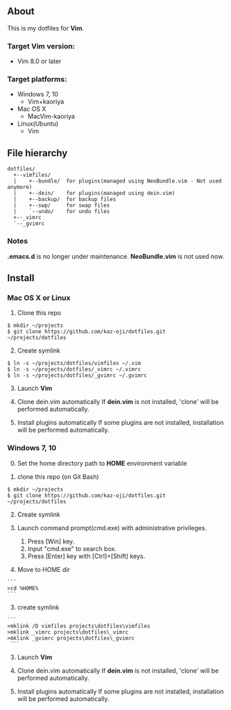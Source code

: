 ## About

This is my dotfiles for **Vim**.

### Target Vim version:
- Vim 8.0 or later

### Target platforms:
- Windows 7, 10
  - Vim+kaoriya
- Mac OS X
  - MacVim-kaoriya
- Linux(Ubuntu)
  - Vim

## File hierarchy

```
dotfiles/
  +--vimfiles/
  |    +--bundle/  for plugins(managed using NeoBundle.vim - Not used anymore)
  |    +--dein/    for plugins(managed using dein.vim)
  |    +--backup/  for backup files
  |    +--swp/     for swap files
  |    `--undo/    for undo files
  +--_vimrc
  `--_gvimrc
```

### Notes

**.emacs.d** is no longer under maintenance.
**NeoBundle.vim** is not used now.


## Install

### Mac OS X or Linux

1. Clone this repo
  ```
  $ mkdir ~/projects
  $ git clone https://github.com/kaz-oji/dotfiles.git ~/projects/dotfiles
  ```

2. Create symlink
  ```
  $ ln -s ~/projects/dotfiles/vimfiles ~/.vim
  $ ln -s ~/projects/dotfiles/_vimrc ~/.vimrc
  $ ln -s ~/projects/dotfiles/_gvimrc ~/.gvimrc
  ```

3. Launch **Vim**

4. Clone dein.vim automatically
  If **dein.vim** is not installed, 'clone' will be performed automatically.

5. Install plugins automatically
  If some plugins are not installed, installation will be performed automatically.

### Windows 7, 10

0. Set the home directory path to **HOME** environment variable

1. clone this repo (on Git Bash)

  ```
  $ mkdir ~/projects
  $ git clone https://github.com/kaz-oji/dotfiles.git ~/projects/dotfiles
  ```

2. Create symlink
  1. Launch command prompt(cmd.exe) with administrative privileges.
     1. Press [Win] key.
     2. Input "cmd.exe" to search box.
     3. Press [Enter] key with [Ctrl]+[Shift] keys.

  2. Move to HOME dir

    ```
    >cd %HOME%
    ```
  3. create symlink

    ```
    >mklink /D vimfiles projects\dotfiles\vimfiles
    >mklink _vimrc projects\dotfiles\_vimrc
    >mklink _gvimrc projects\dotfiles\_gvimrc
     ```

3. Launch **Vim**

4. Clone dein.vim automatically
  If **dein.vim** is not installed, 'clone' will be performed automatically.

5. Install plugins automatically
  If some plugins are not installed, installation will be performed automatically.


